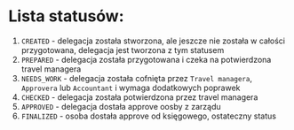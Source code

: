# Lista statusów:

1. `CREATED` - delegacja została stworzona, ale jeszcze nie została w całości przygotowana, delegacja jest tworzona z tym statusem
2. `PREPARED` - delegacja została przygotowana i czeka na potwierdzona travel managera
3. `NEEDS_WORK` - delegacja została cofnięta przez `Travel managera`, `Approvera` lub `Accountant` i wymaga dodatkowych poprawek
4. `CHECKED` - delegacja została potwierdzona przez travel managera
5. `APPROVED` - delegacja dostała approve oosby z zarządu
6. `FINALIZED` - osoba dostała approve od księgowego, ostateczny status
